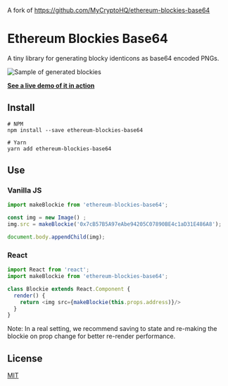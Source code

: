 A fork of https://github.com/MyCryptoHQ/ethereum-blockies-base64

# Ethereum Blockies Base64

A tiny library for generating blocky identicons as base64 encoded PNGs.

![Sample of generated blockies](sample.png "Blockies")

[**See a live demo of it in action**](https://mycryptohq.github.io/ethereum-blockies-base64/)

## Install

```
# NPM
npm install --save ethereum-blockies-base64

# Yarn
yarn add ethereum-blockies-base64
```

## Use

### Vanilla JS

```javascript
import makeBlockie from 'ethereum-blockies-base64';

const img = new Image() ;
img.src = makeBlockie('0x7cB57B5A97eAbe94205C07890BE4c1aD31E486A8');

document.body.appendChild(img);
```

### React

```javascript
import React from 'react';
import makeBlockie from 'ethereum-blockies-base64';

class Blockie extends React.Component {
  render() {
    return <img src={makeBlockie(this.props.address)}/>
  }
}
```

Note: In a real setting, we recommend saving to state and re-making the blockie on prop change for better re-render performance.


License
-------

[MIT](https://opensource.org/licenses/MIT)
